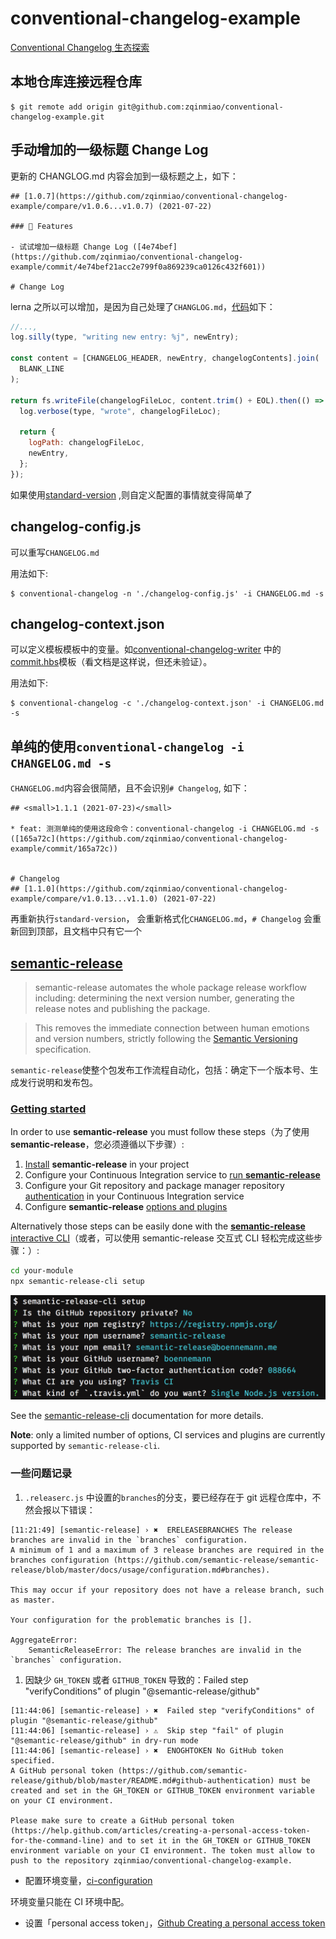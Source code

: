 # conventional-changelog-example

[Conventional Changelog 生态探索](https://github.com/zqinmiao/blog/issues/12)

## 本地仓库连接远程仓库

```
$ git remote add origin git@github.com:zqinmiao/conventional-changelog-example.git
```

## 手动增加的一级标题 Change Log

更新的 CHANGLOG.md 内容会加到一级标题之上，如下：

```
## [1.0.7](https://github.com/zqinmiao/conventional-changelog-example/compare/v1.0.6...v1.0.7) (2021-07-22)

### 🎸 Features

- 试试增加一级标题 Change Log ([4e74bef](https://github.com/zqinmiao/conventional-changelog-example/commit/4e74bef21acc2e799f0a869239ca0126c432f601))

# Change Log
```

lerna 之所以可以增加，是因为自己处理了`CHANGLOG.md`，[代码](https://github.com/lerna/lerna/blob/main/core/conventional-commits/lib/update-changelog.js#L71)如下：

```js
//...,
log.silly(type, "writing new entry: %j", newEntry);

const content = [CHANGELOG_HEADER, newEntry, changelogContents].join(
  BLANK_LINE
);

return fs.writeFile(changelogFileLoc, content.trim() + EOL).then(() => {
  log.verbose(type, "wrote", changelogFileLoc);

  return {
    logPath: changelogFileLoc,
    newEntry,
  };
});
```

如果使用[standard-version](https://github.com/conventional-changelog/standard-version) ,则自定义配置的事情就变得简单了

## changelog-config.js

可以重写`CHANGELOG.md`

用法如下:

```
$ conventional-changelog -n './changelog-config.js' -i CHANGELOG.md -s
```

## changelog-context.json

可以定义模板模板中的变量。如[conventional-changelog-writer](https://github.com/conventional-changelog/conventional-changelog/tree/master/packages/conventional-changelog-writer) 中的 [commit.hbs](https://github.com/conventional-changelog/conventional-changelog/blob/master/packages/conventional-changelog-writer/templates/commit.hbs)模板（看文档是这样说，但还未验证）。

用法如下:

```
$ conventional-changelog -c './changelog-context.json' -i CHANGELOG.md -s
```

## 单纯的使用`conventional-changelog -i CHANGELOG.md -s`

`CHANGELOG.md`内容会很简陋，且不会识别`# Changelog`, 如下：

```
## <small>1.1.1 (2021-07-23)</small>

* feat: 测测单纯的使用这段命令：conventional-changelog -i CHANGELOG.md -s ([165a72c](https://github.com/zqinmiao/conventional-changelog-example/commit/165a72c))


# Changelog
## [1.1.0](https://github.com/zqinmiao/conventional-changelog-example/compare/v1.0.13...v1.1.0) (2021-07-22)

```

再重新执行`standard-version`， 会重新格式化`CHANGELOG.md`，`# Changelog` 会重新回到顶部，且文档中只有它一个

## [semantic-release](https://github.com/semantic-release/semantic-release)

> semantic-release automates the whole package release workflow including: determining the next version number, generating the release notes and publishing the package.

> This removes the immediate connection between human emotions and version numbers, strictly following the [Semantic Versioning](http://semver.org/) specification.

`semantic-release`使整个包发布工作流程自动化，包括：确定下一个版本号、生成发行说明和发布包。

### [Getting started](https://github.com/semantic-release/semantic-release/blob/master/docs/usage/getting-started.md#getting-started)

In order to use **semantic-release** you must follow these steps（为了使用**semantic-release**，您必须遵循以下步骤）:

1. [Install](https://github.com/semantic-release/semantic-release/blob/master/docs/usage/installation.md#installation) **semantic-release** in your project
2. Configure your Continuous Integration service to [run **semantic-release**](https://github.com/semantic-release/semantic-release/blob/master/docs/usage/ci-configuration.md#run-semantic-release-only-after-all-tests-succeeded)
3. Configure your Git repository and package manager repository [authentication](https://github.com/semantic-release/semantic-release/blob/master/docs/usage/ci-configuration.md#authentication) in your Continuous Integration service
4. Configure **semantic-release** [options and plugins](https://github.com/semantic-release/semantic-release/blob/master/docs/usage/configuration.md#configuration)

Alternatively those steps can be easily done with the [**semantic-release** interactive CLI](https://github.com/semantic-release/cli)（或者，可以使用 semantic-release 交互式 CLI 轻松完成这些步骤：）:

```bash
cd your-module
npx semantic-release-cli setup
```

![dialogue](https://github.com/semantic-release/semantic-release/blob/master/media/semantic-release-cli.png?raw=true)

See the [semantic-release-cli](https://github.com/semantic-release/cli#what-it-does) documentation for more details.

**Note**: only a limited number of options, CI services and plugins are currently supported by `semantic-release-cli`.

### 一些问题记录

1. `.releaserc.js` 中设置的`branches`的分支，要已经存在于 git 远程仓库中，不然会报以下错误：

```
[11:21:49] [semantic-release] › ✖  ERELEASEBRANCHES The release branches are invalid in the `branches` configuration.
A minimum of 1 and a maximum of 3 release branches are required in the branches configuration (https://github.com/semantic-release/semantic-release/blob/master/docs/usage/configuration.md#branches).

This may occur if your repository does not have a release branch, such as master.

Your configuration for the problematic branches is [].

AggregateError:
    SemanticReleaseError: The release branches are invalid in the `branches` configuration.
```

1. 因缺少 `GH_TOKEN` 或者 `GITHUB_TOKEN` 导致的：Failed step "verifyConditions" of plugin "@semantic-release/github"

```
[11:44:06] [semantic-release] › ✖  Failed step "verifyConditions" of plugin "@semantic-release/github"
[11:44:06] [semantic-release] › ⚠  Skip step "fail" of plugin "@semantic-release/github" in dry-run mode
[11:44:06] [semantic-release] › ✖  ENOGHTOKEN No GitHub token specified.
A GitHub personal token (https://github.com/semantic-release/github/blob/master/README.md#github-authentication) must be created and set in the GH_TOKEN or GITHUB_TOKEN environment variable on your CI environment.

Please make sure to create a GitHub personal token (https://help.github.com/articles/creating-a-personal-access-token-for-the-command-line) and to set it in the GH_TOKEN or GITHUB_TOKEN environment variable on your CI environment. The token must allow to push to the repository zqinmiao/conventional-changelog-example.
```

- 配置环境变量，[ci-configuration](https://github.com/semantic-release/semantic-release/blob/master/docs/usage/ci-configuration.md#ci-configuration)

环境变量只能在 CI 环境中配。

- 设置「personal access token」，[Github Creating a personal access token](https://docs.github.com/en/github/authenticating-to-github/keeping-your-account-and-data-secure/creating-a-personal-access-token)
